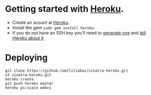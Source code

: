 # Getting started with [Heroku](http://heroku.com).

* Create an acount at [Heroku](http://heroku.com/signup).
* Install the gem `sudo gem install heroku`.
* If you do not have an SSH key you'll need to [generate one](http://heroku.com/docs/index.html#_setting_up_ssh_public_keys) and [tell Heroku about it](http://heroku.com/docs/index.html#_manage_keys_on_heroku)

# Deploying

```
git clone https://github.com/liliakai/sinatra-heroku.git
cd sinatra-heroku.git
heroku create
git push heroku master
heroku ps:scale web=1
```
